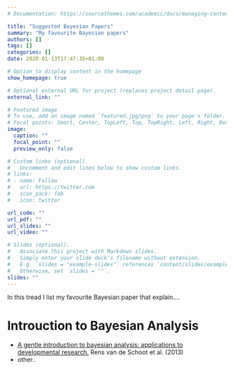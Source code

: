 ```yaml
---
# Documentation: https://sourcethemes.com/academic/docs/managing-content/

title: "Suggested Bayesian Papers"
summary: "My favourite Bayesian papers"
authors: []
tags: []
categories: []
date: 2020-01-13T17:47:35+01:00

# Option to display content in the homepage
show_homepage: true

# Optional external URL for project (replaces project detail page).
external_link: ""

# Featured image
# To use, add an image named `featured.jpg/png` to your page's folder.
# Focal points: Smart, Center, TopLeft, Top, TopRight, Left, Right, BottomLeft, Bottom, BottomRight.
image:
  caption: ""
  focal_point: ""
  preview_only: false

# Custom links (optional).
#   Uncomment and edit lines below to show custom links.
# links:
# - name: Follow
#   url: https://twitter.com
#   icon_pack: fab
#   icon: twitter

url_code: ""
url_pdf: ""
url_slides: ""
url_video: ""

# Slides (optional).
#   Associate this project with Markdown slides.
#   Simply enter your slide deck's filename without extension.
#   E.g. `slides = "example-slides"` references `content/slides/example-slides.md`.
#   Otherwise, set `slides = ""`.
slides: ""
---
```


In this tread I list my favourite Bayesian paper that explain....


# Introuction to Bayesian Analysis

- [A gentle introduction to bayesian analysis: applications to developmental research.](https://doi.org/10.1111/cdev.12169) Rens van de Schoot et al. (2013)
- other..
